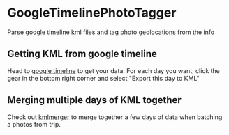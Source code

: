 # GoogleTimelinePhotoTagger
Parse google timeline kml files and tag photo geolocations from the info

## Getting KML from google timeline
Head to [google timeline](https://www.google.com/maps/timeline) to get your data. For each day you want, click the gear in the bottom right corner and select "Export this day to KML"

## Merging multiple days of KML together
Check out [kmlmerger](https://kmlmerger.com/) to merge together a few days of data when batching a photos from trip.